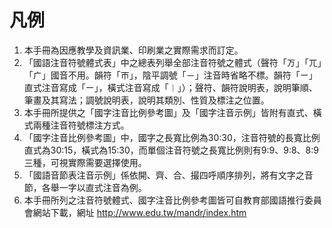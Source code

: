 # 凡例

1. 本手冊為因應教學及資訊業、印刷業之實際需求而訂定。
2. 「國語注音符號體式表」中之總表列舉全部注音符號之體式（聲符「ㄪ」「ㄫ」「ㄬ」國音不用。韻符「ㄭ」，陰平調號「－」注音時省略不標。韻符「ㄧ」直式注音寫成「ㄧ」，橫式注音寫成「︱」）；聲符、韻符說明表，說明筆順、筆畫及其寫法；調號說明表，說明其類別、性質及標注之位置。
3. 本手冊所提供之「國字注音比例參考圖」及「國字注音示例」皆附有直式、橫式兩種注音符號標注方式。
4. 「國字注音比例參考圖」中，國字之長寬比例為30:30，注音符號的長寬比例直式為30:15，橫式為15:30，而單個注音符號之長寬比例則有9:9、9:8、8:9三種，可視實際需要選擇使用。
5. 「國語音節表注音示例」係依開、齊、合、撮四呼順序排列，將有文字之音節，各舉一字以直式注音為例。
6. 本手冊所列之注音符號體式、國字注音比例參考圖皆可自教育部國語推行委員會網站下載，網址 http://www.edu.tw/mandr/index.htm
